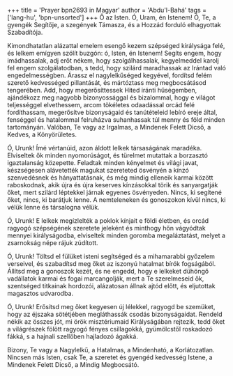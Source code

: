 +++
title = 'Prayer bpn2693 in Magyar'
author = 'Abdu'l-Bahá'
tags = ['lang-hu', 'bpn-unsorted']
+++
Ő az Isten.
Ó, Uram, én Istenem! Ó, Te, a gyengék Segítője, a szegények Támasza, és a Hozzád forduló elhagyottak Szabadítója.

Kimondhatatlan alázattal emelem esengő kezem szépséged királysága felé, és lelkem emígyen szólít buzgón: ó, Isten, én Istenem! Segíts engem, hogy imádhassalak, adj erőt nékem, hogy szolgálhassalak, kegyelmeddel karolj fel engem szolgálatodban, s tedd, hogy szilárd maradhassak az Irántad való engedelmességben. Árassz el nagylelkűséged kegyével, fordítsd felém szerető kedvességed pillantását, és mártóztass meg megbocsátásod tengerében. Add, hogy megerősíttessek Hited iránti hűségemben, ajándékozz meg nagyobb bizonyossággal és bizalommal, hogy e világot teljességgel elvethessem, arcom tökéletes odaadással orcád felé fordíthassam, megerősítve bizonyságaid és tanútételeid lebíró ereje által, fenséggel és hatalommal felruházva suhanhassak túl menny és föld minden tartományán. Valóban, Te vagy az Irgalmas, a Mindenek Felett Dicső, a Kedves, a Könyörületes.

Ó, Urunk! Ímé vértanúid, azon áldott lelkek társaságának maradéka. Elviseltek ők minden nyomorúságot, és türelmet mutattak a borzasztó igaztalanság közepette. Feladtak minden kényelmet és világi javat, készségesen alávetették magukat szereteted ösvényén a kínzó szenvedésnek és hányattatásnak, és még mindig elleneik karmai között raboskodnak, akik újra és újra keserves kínzásokkal törik és sanyargatják őket, mert szilárd léptekkel járnak egyenes ösvényeden. Nincs, ki segítené őket, nincs, ki barátjuk lenne. A nemteleneken és gonoszokon kívül nincs, ki vélük lenne és társalogna vélük.

Ó, Urunk! E lelkek megízlelték a poklok kínjait e földi életben, és orcád ragyogó szépségének szeretete jeleként és minthogy hőn vágyódtak mennyei királyságodba, elviseltek minden goromba megaláztatást, melyet a zsarnokság népe rájuk zúdított.

Ó, Urunk! Töltsd el fülüket isteni segítséged és a mihamarabbi győzelem verseivel, és szabadítsd meg őket az iszonyú hatalmat bírók fogságából. Állítsd meg a gonoszok kezét, és ne engedd, hogy e lelkeket dühöngő vadállatok karmai és fogai marcangolják, mert a Te szerelmeseid ők, szentséged titkainak hordozói, alázatosan állnak ajtód előtt, és eljutottak magasztos udvarodba.

Ó, Urunk! Erősítsd meg őket kegyesen új lélekkel, ragyogd be szemüket, hogy az éjszaka sötétjében megláthassák csodás bizonyságaidat. Rendeld nékik az összes jót, mi örök misztériumaid Királyságában rejtezik, tedd őket a világrészek fölött ragyogó fényes csillagokká, gyümölcstől roskadozó fákká, s a hajnali szellőben hajladozó ágakká.

Bizony, Te vagy a Nagylelkű, a Hatalmas, a Mindenható, a Korlátozatlan. Nincsen más Isten, csak Te, a szeretet és gyengéd kedvesség Istene, a Mindenek Felett Dicső, a Mindig Megbocsátó.

